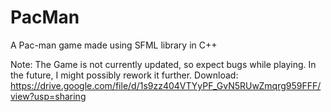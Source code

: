 # PacMan
A Pac-man game made using SFML library in C++

Note: The Game is not currently updated, so expect bugs while playing. In the future, I might possibly rework it further.
Download: https://drive.google.com/file/d/1s9zz404VTYyPF_GvN5RUwZmqrg959FFF/view?usp=sharing
